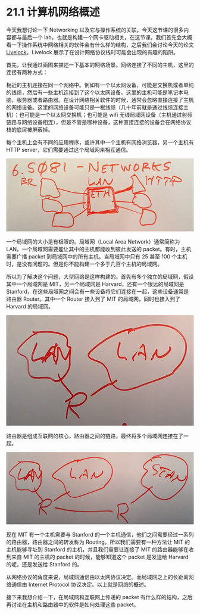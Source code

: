 # 21.1 计算机网络概述

今天我想讨论一下 Networking 以及它与操作系统的关联。今天这节课的很多内容都与最后一个 lab，也就是构建一个网卡驱动相关。在这节课，我们首先会大概看一下操作系统中网络相关的软件会有什么样的结构，之后我们会讨论今天的论文[Livelock](https://pdos.csail.mit.edu/6.828/2020/readings/mogul96usenix.pdf)。Livelock 展示了在设计网络协议栈时可能会出现的有趣的陷阱。

首先，让我通过画图来描述一下基本的网络场景。网络连接了不同的主机，这里的连接有两种方式：

相近的主机连接在同一个网络中。例如有一个以太网设备，可能是交换机或者单纯的线缆，然后有一些主机连接到了这个以太网设备。这里的主机可能是笔记本电脑，服务器或者路由器。在设计网络相关软件的时候，通常会忽略直接连接了主机的网络设备。这里的网络设备可能只是一根线缆（几十年前就是通过线缆连接主机）；也可能是一个以太网交换机；也可能是 wifi 无线局域网设备（主机通过射频链路与网络设备相连），但是不管是哪种设备，这种直接连接的设备会在网络协议栈的底层被屏蔽掉。

每个主机上会有不同的应用程序，或许其中一个主机有网络浏览器，另一个主机有 HTTP server，它们需要通过这个局域网来相互通信。

![](<../assets/image (419) (2).png>)

一个局域网的大小是有极限的。局域网（Local Area Network）通常简称为 LAN。一个局域网需要能让其中的主机都能收到彼此发送的 packet。有时，主机需要广播 packet 到局域网中的所有主机。当局域网中只有 25 甚至 100 个主机时，是没有问题的。但是你不能构建一个多于几百个主机的局域网。

所以为了解决这个问题，大型网络是这样构建的。首先有多个独立的局域网，假设其中一个局域网是 MIT，另一个局域网是 Harvard，还有一个很远的局域网是 Stanford，在这些局域网之间会有一些设备将它们连接在一起，这些设备通常是路由器 Router。其中一个 Router 接入到了 MIT 的局域网，同时也接入到了 Harvard 的局域网。

![](<../assets/image (786).png>)

路由器是组成互联网的核心，路由器之间的链路，最终将多个局域网连接在了一起。

![](<../assets/image (767).png>)

现在 MIT 有一个主机需要与 Stanford 的一个主机通信，他们之间需要经过一系列的路由器，路由器之间的转发称为 Routing。所以我们需要有一种方法让 MIT 的主机能够寻址到 Stanford 的主机，并且我们需要让连接了 MIT 的路由器能够在收到来自 MIT 的主机的 packet 的时候，能够知道这个 packet 是发送给 Harvard 的呢，还是发送给 Stanford 的。

从网络协议的角度来说，局域网通信由以太网协议决定。而局域网之上的长距离网络通信由 Internet Protocol 协议决定。以上就是网络的概述。

接下来我想介绍一下，在局域网和互联网上传递的 packet 有什么样的结构，之后再讨论在主机和路由器中的软件是如何处理这些 packet。
